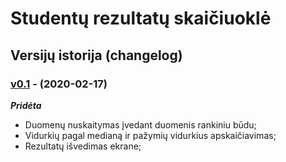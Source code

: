 # Studentų rezultatų skaičiuoklė



## Versijų istorija (changelog)

### [v0.1](https://github.com/GudUgne/Objektinis02/releases/tag/v.01) - (2020-02-17)

***Pridėta***

- Duomenų nuskaitymas įvedant duomenis rankiniu būdu;
- Vidurkių pagal medianą ir pažymių vidurkius apskaičiavimas;
- Rezultatų išvedimas ekrane;
